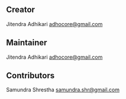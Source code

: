 ## Creator
Jitendra Adhikari <adhocore@gmail.com>

## Maintainer
Jitendra Adhikari <adhocore@gmail.com>

## Contributors
Samundra Shrestha <samundra.shr@gmail.com>